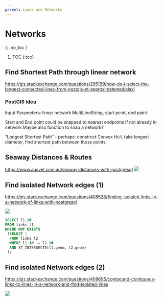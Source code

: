 ```yaml
---
parent: Lines and Networks
---
```


# Networks
{: .no_toc }

1. TOC
{:toc}

## Find Shortest Path through linear network
<https://gis.stackexchange.com/questions/295199/how-do-i-select-the-longest-connected-lines-from-postgis-st-approximatemedialaxi>

### PostGIS Idea
Input Parameters: linear network MultiLineString, start point, end point

Start and End point could be snapped to nearest endpoints if not already in network
Maybe also function to snap a network?

“Longest Shortest Path” - perhaps: construct Convex Hull, take longest diameter, find shortest path between those points


## Seaway Distances & Routes
<https://www.ausvet.com.au/seaway-distances-with-postgresql>
![](https://www.ausvet.com.au/wp-content/uploads/Blog_images/seaway_1.png)

## Find isolated Network edges (1)
<https://gis.stackexchange.com/questions/408528/finding-isolated-links-in-a-network-of-links-with-postgresql>

![](https://i.stack.imgur.com/jx85n.png)

```sql
SELECT l1.id
FROM links l1
WHERE NOT EXISTS
 (SELECT 1 
  FROM links l2
  WHERE l1.id != l2.id
  AND ST_INTERSECTS(l1.geom, l2.geom)
 );
 ```
 ## Find isolated Network edges (2)
 <https://gis.stackexchange.com/questions/408695/compound-contiguous-links-to-lines-in-a-network-and-find-isolated-lines>
 
 ![](https://i.stack.imgur.com/1eoWm.jpg)
 
 
